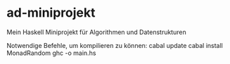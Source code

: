 # ad-miniprojekt
Mein Haskell Miniprojekt für Algorithmen und Datenstrukturen

Notwendige Befehle, um kompilieren zu können:
cabal update
cabal install MonadRandom
ghc -o <Dateiname> main.hs
